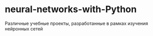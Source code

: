 # neural-networks-with-Python
Различные учебные проекты, разработанные в рамках изучения нейронных сетей

